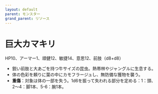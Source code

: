 ```yaml
---
layout: default
parent: モンスター
grand_parent: リソース
---
```


# 巨大カマキリ

HP10、アーマー1、頑健12、敏捷14、意思12、前肢（d8+d8）

- 鋭い前肢と大あごを持つ牛サイズの昆虫。熱帯林やジャングルに生息する。
- 体の色彩を頼りに葉の中にカモフラージュし、無防備な獲物を襲う。
- **重傷**：対象は体の一部を失う。1d6を振って失われる部分を定める：1：頭、2～4：脚1本、5-6：腕1本。
